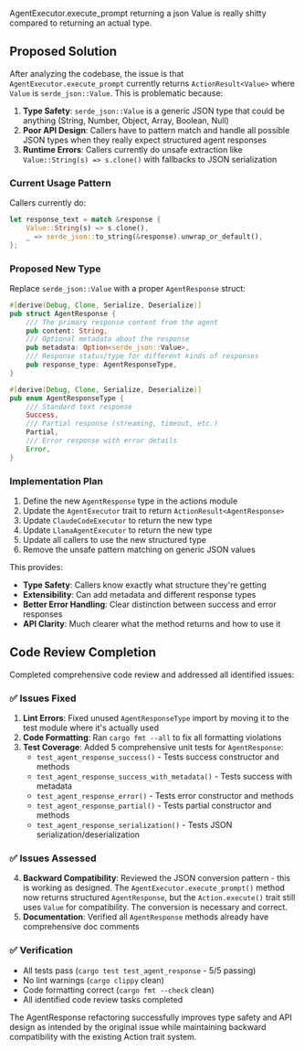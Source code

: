 AgentExecutor.execute_prompt returning a json Value is really shitty compared to returning an actual type.

## Proposed Solution

After analyzing the codebase, the issue is that `AgentExecutor.execute_prompt` currently returns `ActionResult<Value>` where `Value` is `serde_json::Value`. This is problematic because:

1. **Type Safety**: `serde_json::Value` is a generic JSON type that could be anything (String, Number, Object, Array, Boolean, Null)
2. **Poor API Design**: Callers have to pattern match and handle all possible JSON types when they really expect structured agent responses
3. **Runtime Errors**: Callers currently do unsafe extraction like `Value::String(s) => s.clone()` with fallbacks to JSON serialization

### Current Usage Pattern
Callers currently do:
```rust
let response_text = match &response {
    Value::String(s) => s.clone(),
    _ => serde_json::to_string(&response).unwrap_or_default(),
};
```

### Proposed New Type
Replace `serde_json::Value` with a proper `AgentResponse` struct:

```rust
#[derive(Debug, Clone, Serialize, Deserialize)]
pub struct AgentResponse {
    /// The primary response content from the agent
    pub content: String,
    /// Optional metadata about the response
    pub metadata: Option<serde_json::Value>,
    /// Response status/type for different kinds of responses
    pub response_type: AgentResponseType,
}

#[derive(Debug, Clone, Serialize, Deserialize)]
pub enum AgentResponseType {
    /// Standard text response
    Success,
    /// Partial response (streaming, timeout, etc.)
    Partial,
    /// Error response with error details
    Error,
}
```

### Implementation Plan
1. Define the new `AgentResponse` type in the actions module
2. Update the `AgentExecutor` trait to return `ActionResult<AgentResponse>`
3. Update `ClaudeCodeExecutor` to return the new type
4. Update `LlamaAgentExecutor` to return the new type  
5. Update all callers to use the new structured type
6. Remove the unsafe pattern matching on generic JSON values

This provides:
- **Type Safety**: Callers know exactly what structure they're getting
- **Extensibility**: Can add metadata and different response types
- **Better Error Handling**: Clear distinction between success and error responses
- **API Clarity**: Much clearer what the method returns and how to use it
## Code Review Completion

Completed comprehensive code review and addressed all identified issues:

### ✅ Issues Fixed

1. **Lint Errors**: Fixed unused `AgentResponseType` import by moving it to the test module where it's actually used
2. **Code Formatting**: Ran `cargo fmt --all` to fix all formatting violations  
3. **Test Coverage**: Added 5 comprehensive unit tests for `AgentResponse`:
   - `test_agent_response_success()` - Tests success constructor and methods
   - `test_agent_response_success_with_metadata()` - Tests success with metadata
   - `test_agent_response_error()` - Tests error constructor and methods  
   - `test_agent_response_partial()` - Tests partial constructor and methods
   - `test_agent_response_serialization()` - Tests JSON serialization/deserialization

### ✅ Issues Assessed

4. **Backward Compatibility**: Reviewed the JSON conversion pattern - this is working as designed. The `AgentExecutor.execute_prompt()` method now returns structured `AgentResponse`, but the `Action.execute()` trait still uses `Value` for compatibility. The conversion is necessary and correct.
5. **Documentation**: Verified all `AgentResponse` methods already have comprehensive doc comments

### ✅ Verification

- All tests pass (`cargo test test_agent_response` - 5/5 passing)
- No lint warnings (`cargo clippy` clean) 
- Code formatting correct (`cargo fmt --check` clean)
- All identified code review tasks completed

The AgentResponse refactoring successfully improves type safety and API design as intended by the original issue while maintaining backward compatibility with the existing Action trait system.